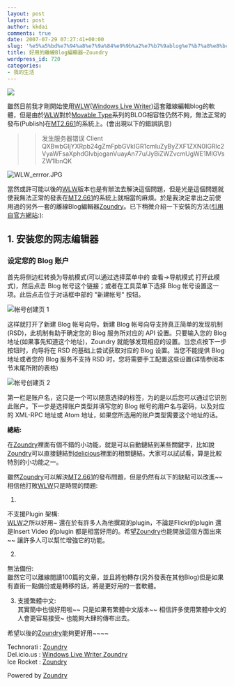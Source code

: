 ```yaml
---
layout: post
layout: post
author: kkdai
comments: true
date: 2007-07-29 07:27:41+00:00
slug: '%e5%a5%bd%e7%94%a8%e7%9a%84%e9%9b%a2%e7%b7%9ablog%e7%b7%a8%e8%bc%af%e5%99%a8-zoundry'
title: 好用的離線Blog編輯器–Zoundry
wordpress_id: 720
categories:
- 我的生活
---
```





![](http://cn.zoundry.com/images/zlogo-beta.png)




雖然日前我才剛開始使用[WLW](http://windowslivewriter.spaces.live.com/)([Windows Live Writer](http://windowslivewriter.spaces.live.com/))這套離線編輯blog的軟體，但是由於[WLW](http://windowslivewriter.spaces.live.com/)對於[Movable Type](http://www.sixapart.com/movabletype/)系列的BLOG相容性仍然不夠，無法正常的發布(Publish)在[MT2.661](http://www.sixapart.com/movabletype/)的系統上。(會出現以下的錯誤訊息)




<blockquote>

> 
> 发生服务器错误 Client  
QXBwbGljYXRpb24gZmFpbGVkIGR1cmluZyByZXF1ZXN0IGRlc2VyaWFsaXphdGlvbjoganVuayAn77u/JyBiZWZvcmUgWE1MIGVsZW1lbnQK  

> 
> 
</blockquote>




![WLW_errror.JPG](http://farm2.static.flickr.com/1220/935887977_f16bbd1ebc.jpg)




當然或許可能以後的[WLW](http://windowslivewriter.spaces.live.com/)版本也是有辦法去解決這個問題，但是光是這個問題就使我無法正常的發表在[MT2.661](http://www.sixapart.com/movabletype/)的系統上就相當的麻煩。於是我決定拿出之前使用過的另外一套的離線Blog編輯器[Zoundry](http://www.zoundry.com/)。已下稍微介紹一下安裝的方法([引用自官方網站](http://cn.zoundry.com/userguide/userguide.html#1.1):):




## 1. 安装您的网志编辑器




### 设定您的 Blog 账户




首先将侧边栏转换为导航模式(可以通过选择菜单中的 查看->导航模式 打开此模式)，然后点击 Blog 帐号这个链接；或者在工具菜单下选择 Blog 帐号设置这一项。此后点击位于对话框中部的 "新建帐号" 按钮。




![帐号创建页 1](http://cn.zoundry.com/userguide/images/newacc-page1.png)




这样就打开了新建 Blog 帐号向导。新建 Blog 帐号向导支持真正简单的发现机制(RSD)，此机制有助于确定您的 Blog 服务所对应的 API 设置。只要输入您的 Blog 地址(如果事先知道这个地址)，Zoundry 就能够发现相应的设置。当您点按下一步按钮时，向导将在 RSD 的基础上尝试获取对应的 Blog 设置。当您不能提供 Blog 地址或者您的 Blog 服务不支持 RSD 时，您将需要手工配置这些设置(详情参阅本节末尾所附的表格)




![帐号创建页 2](http://cn.zoundry.com/userguide/images/newacc-page2a.png)




第一栏是账户名，这只是一个可以随意选择的标签，为的是以后您可以通过它识别此账户。下一步是选择账户类型并填写您的 Blog 帐号的用户名与密码，以及对应的 XML-RPC 地址或 Atom 地址，如果您所选用的账户类型需要这个地址的话。





**總結:**




在[Zoundry](http://www.zoundry.com/)裡面有個不錯的小功能，就是可以自動鏈結到某些關鍵字，比如說[Zoundry](http://del.icio.us/tag/Zoundry)可以直接鏈結到[delicious](http://del.icio.us/tag/delicious)裡面的相關鏈結。大家可以試試看，算是比較特別的小功能之一。




雖然[Zoundry](http://www.zoundry.com/)可以解決[MT2.661](http://www.sixapart.com/movabletype/)的發布問題，但是仍然有以下的缺點可以改進~~ 相信他打敗[WLW](http://windowslivewriter.spaces.live.com/)只是時間的問題:






  1. 


不支援Plugin 架構:  
[WLW](http://windowslivewriter.spaces.live.com/)之所以好用~ 還在於有許多人為他撰寫的plugin，不論是Flickr的plugin 還是Insert Video 的plugin 都是相當好用的。希望[Zoundry](http://www.zoundry.com/)也能開放這個方面出來~~ 讓許多人可以幫忙增強它的功能。





  2. 


無法備份:  
雖然它可以離線閱讀100篇的文章，並且將他轉存(另外發表在其他Blog)但是如果有直街一點備份或是轉移的話，將是更好用的一套軟體。





  3. 支援繁體中文:  
其實簡中也很好用啦~~ 只是如果有繁體中文版本~~ 相信許多使用繁體中文的人會更容易接受~ 也能夠大肆的傳布出去。




希望以後的[Zoundry](http://www.zoundry.com/)能夠更好用~~~~






  Technorati : [Zoundry](http://technorati.com/tag/Zoundry)   
Del.icio.us : [Windows Live Writer   Zoundry](http://del.icio.us/tag/Windows+Live+Writer+++Zoundry)   
Ice Rocket : [Zoundry](http://blogs.icerocket.com/tag/Zoundry)


Powered by [Zoundry](http://www.zoundry.com)
